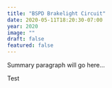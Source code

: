 ```yaml
---
title: "BSPD Brakelight Circuit"
date: 2020-05-11T18:20:30-07:00
year: 2020
image: ""
draft: false
featured: false
---
```


Summary paragraph will go here...

<!--more-->

Test
